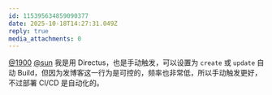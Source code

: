 ```yaml
---
id: 115395634859090377
date: 2025-10-18T14:27:31.049Z
reply: true
media_attachments: 0
---
```


<p><span class="h-card" translate="no"><a href="https://social.1900.live/@1900" class="u-url mention" rel="nofollow noopener" target="_blank">@<span>1900</span></a></span> <span class="h-card" translate="no"><a href="https://jiong.us/@sun" class="u-url mention" rel="nofollow noopener" target="_blank">@<span>sun</span></a></span> 我是用 Directus，也是手动触发，可以设置为 <code>create</code> 或 <code>update</code> 自动 Build，但因为发博客这一行为是可控的，频率也非常低，所以手动触发更好，不过部署 CI/CD 是自动化的。</p>

